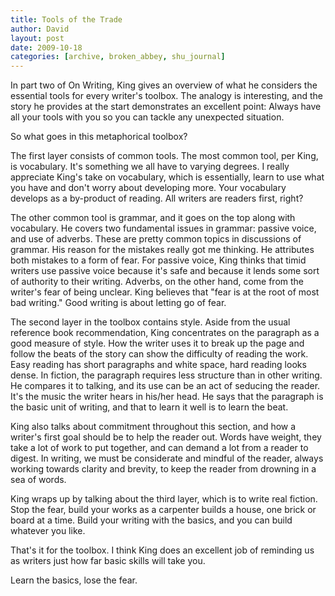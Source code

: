 ```yaml
---
title: Tools of the Trade
author: David
layout: post
date: 2009-10-18
categories: [archive, broken_abbey, shu_journal]
---
```


In part two of On Writing, King gives an overview of what he considers the
essential tools for every writer's toolbox. The analogy is interesting, and the
story he provides at the start demonstrates an excellent point: Always have all
your tools with you so you can tackle any unexpected situation.

So what goes in this metaphorical toolbox?

The first layer consists of common tools. The most common tool, per King, is
vocabulary. It's something we all have to varying degrees. I really appreciate
King's take on vocabulary, which is essentially, learn to use what you have and
don't worry about developing more. Your vocabulary develops as a by-product of
reading. All writers are readers first, right?

The other common tool is grammar, and it goes on the top along with vocabulary.
He covers two fundamental issues in grammar: passive voice, and use of adverbs.
These are pretty common topics in discussions of grammar. His reason for the
mistakes really got me thinking. He attributes both mistakes to a form of fear.
For passive voice, King thinks that timid writers use passive voice because it's
safe and because it lends some sort of authority to their writing. Adverbs, on
the other hand, come from the writer's fear of being unclear. King believes that
"fear is at the root of most bad writing." Good writing is about letting go of
fear.

The second layer in the toolbox contains style. Aside from the usual reference
book recommendation, King concentrates on the paragraph as a good measure of
style. How the writer uses it to break up the page and follow the beats of the
story can show the difficulty of reading the work. Easy reading has short
paragraphs and white space, hard reading looks dense. In fiction, the paragraph
requires less structure than in other writing. He compares it to talking, and
its use can be an act of seducing the reader. It's the music the writer hears in
his/her head. He says that the paragraph is the basic unit of writing, and that
to learn it well is to learn the beat.

King also talks about commitment throughout this section, and how a writer's
first goal should be to help the reader out. Words have weight, they take a lot
of work to put together, and can demand a lot from a reader to digest. In
writing, we must be considerate and mindful of the reader, always working
towards clarity and brevity, to keep the reader from drowning in a sea of words.

King wraps up by talking about the third layer, which is to write real fiction.
Stop the fear, build your works as a carpenter builds a house, one brick or
board at a time. Build your writing with the basics, and you can build whatever
you like.

That's it for the toolbox. I think King does an excellent job of reminding us as
writers just how far basic skills will take you.

Learn the basics, lose the fear.

